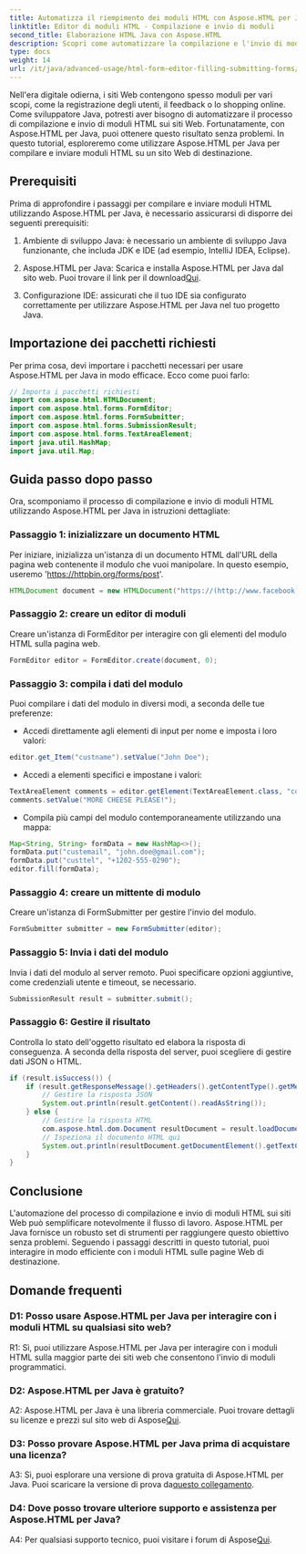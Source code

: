 ```yaml
---
title: Automatizza il riempimento dei moduli HTML con Aspose.HTML per Java
linktitle: Editor di moduli HTML - Compilazione e invio di moduli
second_title: Elaborazione HTML Java con Aspose.HTML
description: Scopri come automatizzare la compilazione e l'invio di moduli HTML con Aspose.HTML per Java. Semplifica l'interazione web con questo tutorial.
type: docs
weight: 14
url: /it/java/advanced-usage/html-form-editor-filling-submitting-forms/
---
```

Nell'era digitale odierna, i siti Web contengono spesso moduli per vari scopi, come la registrazione degli utenti, il feedback o lo shopping online. Come sviluppatore Java, potresti aver bisogno di automatizzare il processo di compilazione e invio di moduli HTML sui siti Web. Fortunatamente, con Aspose.HTML per Java, puoi ottenere questo risultato senza problemi. In questo tutorial, esploreremo come utilizzare Aspose.HTML per Java per compilare e inviare moduli HTML su un sito Web di destinazione.

## Prerequisiti

Prima di approfondire i passaggi per compilare e inviare moduli HTML utilizzando Aspose.HTML per Java, è necessario assicurarsi di disporre dei seguenti prerequisiti:

1. Ambiente di sviluppo Java: è necessario un ambiente di sviluppo Java funzionante, che includa JDK e IDE (ad esempio, IntelliJ IDEA, Eclipse).

2.  Aspose.HTML per Java: Scarica e installa Aspose.HTML per Java dal sito web. Puoi trovare il link per il download[Qui](https://releases.aspose.com/html/java/).

3. Configurazione IDE: assicurati che il tuo IDE sia configurato correttamente per utilizzare Aspose.HTML per Java nel tuo progetto Java.

## Importazione dei pacchetti richiesti

Per prima cosa, devi importare i pacchetti necessari per usare Aspose.HTML per Java in modo efficace. Ecco come puoi farlo:

```java
// Importa i pacchetti richiesti
import com.aspose.html.HTMLDocument;
import com.aspose.html.forms.FormEditor;
import com.aspose.html.forms.FormSubmitter;
import com.aspose.html.forms.SubmissionResult;
import com.aspose.html.forms.TextAreaElement;
import java.util.HashMap;
import java.util.Map;
```

## Guida passo dopo passo

Ora, scomponiamo il processo di compilazione e invio di moduli HTML utilizzando Aspose.HTML per Java in istruzioni dettagliate:

### Passaggio 1: inizializzare un documento HTML

Per iniziare, inizializza un'istanza di un documento HTML dall'URL della pagina web contenente il modulo che vuoi manipolare. In questo esempio, useremo 'https://httpbin.org/forms/post'.

```java
HTMLDocument document = new HTMLDocument("https://(http://www.facebook.com/help/post/)
```

### Passaggio 2: creare un editor di moduli

Creare un'istanza di FormEditor per interagire con gli elementi del modulo HTML sulla pagina web.

```java
FormEditor editor = FormEditor.create(document, 0);
```

### Passaggio 3: compila i dati del modulo

Puoi compilare i dati del modulo in diversi modi, a seconda delle tue preferenze:

- Accedi direttamente agli elementi di input per nome e imposta i loro valori:

```java
editor.get_Item("custname").setValue("John Doe");
```

- Accedi a elementi specifici e impostane i valori:

```java
TextAreaElement comments = editor.getElement(TextAreaElement.class, "comments");
comments.setValue("MORE CHEESE PLEASE!");
```

- Compila più campi del modulo contemporaneamente utilizzando una mappa:

```java
Map<String, String> formData = new HashMap<>();
formData.put("custemail", "john.doe@gmail.com");
formData.put("custtel", "+1202-555-0290");
editor.fill(formData);
```

### Passaggio 4: creare un mittente di modulo

Creare un'istanza di FormSubmitter per gestire l'invio del modulo.

```java
FormSubmitter submitter = new FormSubmitter(editor);
```

### Passaggio 5: Invia i dati del modulo

Invia i dati del modulo al server remoto. Puoi specificare opzioni aggiuntive, come credenziali utente e timeout, se necessario.

```java
SubmissionResult result = submitter.submit();
```

### Passaggio 6: Gestire il risultato

Controlla lo stato dell'oggetto risultato ed elabora la risposta di conseguenza. A seconda della risposta del server, puoi scegliere di gestire dati JSON o HTML.

```java
if (result.isSuccess()) {
    if (result.getResponseMessage().getHeaders().getContentType().getMediaType().equals("application/json")) {
        // Gestire la risposta JSON
        System.out.println(result.getContent().readAsString());
    } else {
        // Gestire la risposta HTML
        com.aspose.html.dom.Document resultDocument = result.loadDocument();
        // Ispeziona il documento HTML qui
        System.out.println(resultDocument.getDocumentElement().getTextContent());
    }
}
```

## Conclusione

L'automazione del processo di compilazione e invio di moduli HTML sui siti Web può semplificare notevolmente il flusso di lavoro. Aspose.HTML per Java fornisce un robusto set di strumenti per raggiungere questo obiettivo senza problemi. Seguendo i passaggi descritti in questo tutorial, puoi interagire in modo efficiente con i moduli HTML sulle pagine Web di destinazione.

## Domande frequenti

### D1: Posso usare Aspose.HTML per Java per interagire con i moduli HTML su qualsiasi sito web?

R1: Sì, puoi utilizzare Aspose.HTML per Java per interagire con i moduli HTML sulla maggior parte dei siti web che consentono l'invio di moduli programmatici.

### D2: Aspose.HTML per Java è gratuito?

 A2: Aspose.HTML per Java è una libreria commerciale. Puoi trovare dettagli su licenze e prezzi sul sito web di Aspose[Qui](https://purchase.aspose.com/buy).

### D3: Posso provare Aspose.HTML per Java prima di acquistare una licenza?

 A3: Sì, puoi esplorare una versione di prova gratuita di Aspose.HTML per Java. Puoi scaricare la versione di prova da[questo collegamento](https://releases.aspose.com/).

### D4: Dove posso trovare ulteriore supporto e assistenza per Aspose.HTML per Java?

 A4: Per qualsiasi supporto tecnico, puoi visitare i forum di Aspose[Qui](https://forum.aspose.com/).
